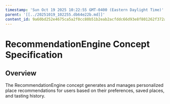 ```yaml
---
timestamp: 'Sun Oct 19 2025 10:22:55 GMT-0400 (Eastern Daylight Time)'
parent: '[[../20251019_102255.db64e22b.md]]'
content_id: 9a60bd252e4675ca5a2f0cc80b51b2eab2acfddc66d93e8f801262f372ae01be
---
```


# RecommendationEngine Concept Specification

## Overview

The RecommendationEngine concept generates and manages personalized place recommendations for users based on their preferences, saved places, and tasting history.
